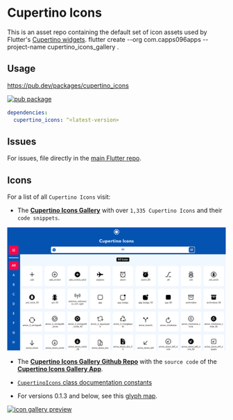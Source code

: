 # Cupertino Icons

This is an asset repo containing the default set of icon assets used by
Flutter's [Cupertino widgets](https://github.com/flutter/flutter/tree/master/packages/flutter/lib/src/cupertino).
flutter create --org com.capps096apps --project-name cupertino_icons_gallery .

## Usage

<https://pub.dev/packages/cupertino_icons>

[![pub package](https://img.shields.io/pub/v/cupertino_icons.svg)](https://pub.dev/packages/cupertino_icons)

```yaml
dependencies:
  cupertino_icons: ^<latest-version>
```

## Issues

For issues, file directly in the [main Flutter repo](https://github.com/flutter/flutter).

## Icons

For a list of all `Cupertino Icons` visit:

- The **[Cupertino Icons Gallery](https://cupertino.page.link/icons)** with over `1,335 Cupertino Icons` and their `code snippets`.

![Image of the Cupertino Icons Gallery App is here:](https://raw.githubusercontent.com/capps096github/cupertino_icons_gallery/master/web/images/cupertino_gallery_preview.png)

- The **[Cupertino Icons Gallery Github Repo](https://github.com/capps096github/cupertino_icons_gallery)** with the `source code` of the **[Cupertino Icons Gallery App](https://cupertino.page.link/icons)**.

- [`CupertinoIcons` class documentation constants](https://api.flutter.dev/flutter/cupertino/CupertinoIcons-class.html#constants)
- For versions 0.1.3 and below, see this [glyph map](https://raw.githubusercontent.com/flutter/packages/master/third_party/packages/cupertino_icons/map.png).

[![icon gallery preview](gallery_preview_1.0.0.png)](https://api.flutter.dev/flutter/cupertino/CupertinoIcons-class.html)
